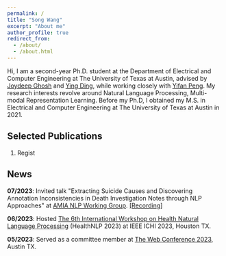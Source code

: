 ```yaml
---
permalink: /
title: "Song Wang"
excerpt: "About me"
author_profile: true
redirect_from: 
  - /about/
  - /about.html
---
```


Hi, I am a second-year Ph.D. student at the Department of Electrical and Computer Engineering at The University of Texas at Austin, advised by [Joydeep Ghosh](https://www.ece.utexas.edu/people/faculty/joydeep-ghosh) and [Ying Ding](https://yingding.ischool.utexas.edu/), while working closely with [Yifan Peng](https://pengyifan.com/). My research interests revolve around Natural Language Processing, Multi-modal Representation Learning. Before my Ph.D, I obtained my M.S. in Electrical and Computer Engineering at The University of Texas at Austin in 2021.

Selected Publications
------
1. Regist


News
------
**07/2023**: Invited talk "Extracting Suicide Causes and Discovering Annotation Inconsistencies in Death Investigation Notes through NLP Approaches" at [AMIA NLP Working Group](https://amia.org/webinar-library). [\[Recording\]](https://amia.org/webinar-library/extracting-suicide-causes-and-discovering-annotation-inconsistencies-death)

**06/2023**: Hosted [The 6th International Workshop on Health Natural Language Processing](https://www.healthnlp.info/) (HealthNLP 2023) at IEEE ICHI 2023, Houston TX.

**05/2023**: Served as a committee member at [The Web Conference 2023](https://www2023.thewebconf.org/), Austin TX.
